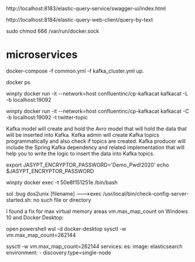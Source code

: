 http://localhost:8183/elastic-query-service/swagger-ui/index.html

http://localhost:8184/elastic-query-web-client/query-by-text

sudo chmod 666 /var/run/docker.sock



# microservices
docker-compose -f common.yml -f kafka_cluster.yml up.

docker ps

winpty docker run -it --network=host confluentinc/cp-kafkacat kafkacat -L -b localhost:19092



winpty docker run -it --network=host confluentinc/cp-kafkacat kafkacat -C -b localhost:19092 -t twitter-topic



  Kafka model will create and hold the Avro model that will hold the data that will be inserted into Kafka.
  Kafka admin will create Kafka topics programmatically and also check if topics are created.
  Kafka producer will include the Spring Kafka dependency and related implementation that will help you to write the logic to insert the data into Kafka topics.
  
  
  
  
  
export JASYPT_ENCRYPTOR_PASSWORD='Demo_Pwd!2020'
echo $JASYPT_ENCRYPTOR_PASSWORD


winpty  docker exec -t 50e8f151251e /bin/bash

sol :bug dos2unix [filename] --->exec /usr/local/bin/check-config-server-started.sh: no such file or directory




I found a fix for max virtual memory areas vm.max_map_count
on Windows 10 and Docker Desktop:

open powershell
wsl -d docker-desktop
sysctl -w vm.max_map_count=262144



sysctl -w vm.max_map_count=262144
services:
  es:
    image: elasticsearch
    environment:
      - discovery.type=single-node


